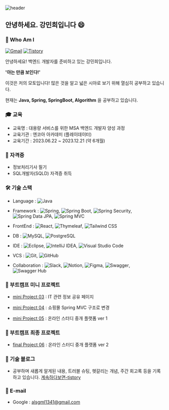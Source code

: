 ![header](https://capsule-render.vercel.app/api?type=waving&height=210&color=gradient&text=Minhee's%20Github%20💾&fontSize=30&desc=💻%20Backend%20Developer&fontAlignY=25&descAlignY=40&textBg=false&reversal=false&animation=fadeIn&rotate=0&strokeWidth=0&descSize=-10)

## 안녕하세요. 강민희입니다 😄
### 🤔 Who Am I 

[![Gmail](https://img.shields.io/badge/Gmail-0677d1?style=flat&logo=Gmail&logoColor=black)](mailto:alsgml1341@gmail.com)
[![Tistory](https://img.shields.io/badge/Tistory-FF5722?style=flat&logo=tistory&logoColor=#000000)](https://nuvgw2810.tistory.com/)

안녕하세요! 백엔드 개발자를 준비하고 있는 강민희입니다.

**'아는 만큼 보인다!'**

이것은 저의 모토입니다! 많은 것을 알고 넓은 시야로 보기 위해 열심히 공부하고 있습니다.

현재는 **Java, Spring, SpringBoot, Algorithm** 을 공부하고 있습니다. 


### 🎓 교육 
- 교육명 : 대용량 서비스를 위한 MSA 백엔드 개발자 양성 과정
- 교육기관 : 엔코아 아카데미 (플레이데이터)  
- 교육기간 : 2023.06.22 ~ 2023.12.21 (약 6개월)
  
### 🪪 자격증 
- 정보처리기사 필기
- SQL개발자(SQLD) 자격증 취득 

### 🛠️ 기술 스택
- Language : ![Java](https://img.shields.io/badge/Java-007396?style=for-the-badge&logo=java&logoColor=white)
- Framework : ![Spring](https://img.shields.io/badge/Spring-6DB33F?style=for-the-badge&logo=spring&logoColor=white), 
              ![Spring Boot](https://img.shields.io/badge/Spring%20Boot-6DB33F?style=for-the-badge&logo=spring-boot&logoColor=white), 
              ![Spring Security](https://img.shields.io/badge/Spring%20Security-6DB33F?style=for-the-badge&logo=spring-security&logoColor=white),
              ![Spring Data JPA](https://img.shields.io/badge/Spring%20Data%20JPA-6DB33F?style=for-the-badge&logo=spring-data&logoColor=white), 
              ![Spring MVC](https://img.shields.io/badge/Spring%20MVC-6DB33F?style=for-the-badge&logo=spring&logoColor=white)
- FrontEnd : ![React](https://img.shields.io/badge/React-61DAFB?style=for-the-badge&logo=react&logoColor=white),
             ![Thymeleaf](https://img.shields.io/badge/Thymeleaf-005F0F?style=for-the-badge&logo=thymeleaf&logoColor=white),
             ![Tailwind CSS](https://img.shields.io/badge/-Tailwind_CSS-38B2AC?style=for-the-badge&logo=Tailwind-CSS&logoColor=white)

- DB : ![MySQL](https://img.shields.io/badge/MySQL-4479A1?style=for-the-badge&logo=mysql&logoColor=white),
       ![PostgreSQL](https://img.shields.io/badge/PostgreSQL-336791?style=for-the-badge&logo=postgresql&logoColor=white)
- IDE : ![Eclipse](https://img.shields.io/badge/Eclipse-2C2255?style=for-the-badge&logo=eclipse&logoColor=white), 
        ![IntelliJ IDEA](https://img.shields.io/badge/IntelliJ%20IDEA-000000?style=for-the-badge&logo=intellij-idea&logoColor=white),
        ![Visual Studio Code](https://img.shields.io/badge/Visual%20Studio%20Code-007ACC?style=for-the-badge&logo=visual-studio-code&logoColor=white)
- VCS : ![Git](https://img.shields.io/badge/Git-F05032?style=for-the-badge&logo=git&logoColor=white),
        ![GitHub](https://img.shields.io/badge/GitHub-181717?style=for-the-badge&logo=github&logoColor=white)
- Collaboration : ![Slack](https://img.shields.io/badge/Slack-4A154B?style=for-the-badge&logo=slack&logoColor=white),
                  ![Notion](https://img.shields.io/badge/Notion-000000?style=for-the-badge&logo=notion&logoColor=white),
                  ![Figma](https://img.shields.io/badge/Figma-F24E1E?style=for-the-badge&logo=figma&logoColor=white),
                  ![Swagger](https://img.shields.io/badge/Swagger-85EA2D?style=for-the-badge&logo=swagger&logoColor=black),
                  ![Swagger Hub](https://img.shields.io/badge/Swagger%20Hub-85EA2D?style=for-the-badge&logo=swagger&logoColor=black)
  

### 🌱 부트캠프 미니 프로젝트 
- [mini Project 03](https://github.com/minhee810/Bootcamp_project03_ITLink) : IT 관련 정보 공유 페이지 

- [mini Project 04](https://github.com/minhee810/Bootcamp_project04_shopping) : 쇼핑몰 Spring MVC 구조로 변경 

- [mini Project 05](https://github.com/minhee810/Bootcamp_project05_LetsCoding-BE) : 온라인 스터디 중개 플랫폼 ver 1

### 🌿 부트캠프 최종 프로젝트 
- [final Project 06](https://github.com/minhee810/ReCode-BE.git) : 온라인 스터디 중개 플랫폼 ver 2


### 🔗 기술 블로그 
- 공부하며 새롭게 알게된 내용, 트러블 슈팅, 헷갈리는 개념, 주간 회고록 등을 기록하고 있습니다. 
[계속하다보면-tistory](https://nuvgw2810.tistory.com/)

### 📧 E-mail 
- Google : alsgml1341@gmail.com





